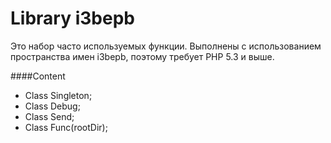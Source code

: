 Library i3bepb
=======
Это набор часто используемых функции. Выполнены с использованием пространства имен i3bepb, поэтому требует PHP 5.3 и выше.

####Content
  * Class Singleton;
  * Class Debug;
  * Class Send;
  * Class Func(rootDir);
